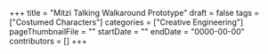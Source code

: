 +++
title = "Mitzi Talking Walkaround Prototype"
draft = false
tags = ["Costumed Characters"]
categories = ["Creative Engineering"]
pageThumbnailFile = ""
startDate = ""
endDate = "0000-00-00"
contributors = []
+++
